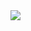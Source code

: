 <img align="right" src="https://visitor-badge.laobi.icu/badge?page_id=MaiElkhodery.MaiElkhodery"/>


